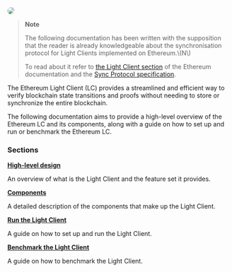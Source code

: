 <img src="images/ethereum.png" style="border-radius: 20px">

> **Note**
>
> The following documentation has been written with the supposition that the
> reader is already knowledgeable about the synchronisation protocol for Light
> Clients implemented on Ethereum.\\(N\\) 
>
> To read about it refer
> to [the Light Client section](https://ethereum.org/en/developers/docs/nodes-and-clients/light-clients/)
> of the Ethereum documentation
> and
> the [Sync Protocol specification](https://github.com/ethereum/consensus-specs/blob/v1.4.0/specs/altair/light-client/sync-protocol.md).

The Ethereum Light Client (LC) provides a streamlined and efficient way to verify blockchain state transitions and
proofs without needing to store or synchronize the entire blockchain.

The following documentation aims to provide a high-level overview of the Ethereum LC and its components, along with a
guide
on how to set up and run or benchmark the Ethereum LC.

### Sections

**[High-level design](./design/overview.md)**

An overview of what is the Light Client and the feature set it provides.

**[Components](./components/overview.md)**

A detailed description of the components that make up the Light Client.

**[Run the Light Client](./run/overview.md)**

A guide on how to set up and run the Light Client.

**[Benchmark the Light Client](./benchmark/overview.md)**

A guide on how to benchmark the Light Client.